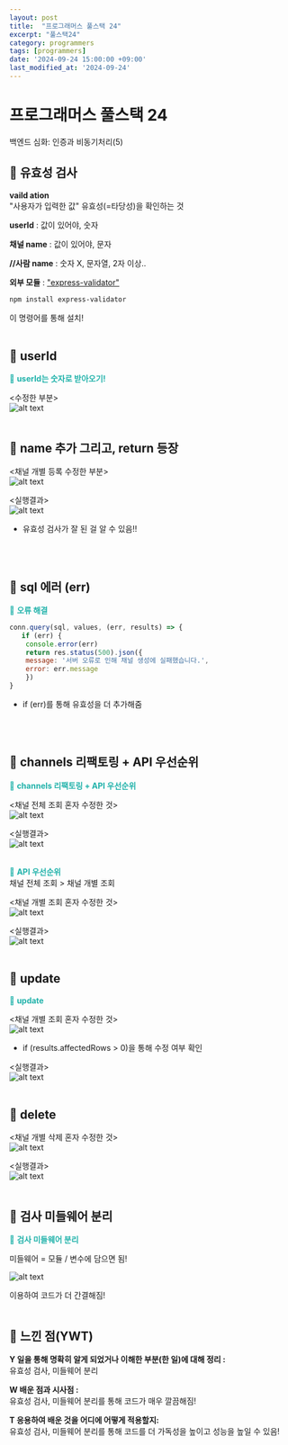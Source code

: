 ```yaml
---
layout: post
title:  "프로그래머스 풀스택 24"
excerpt: "풀스택24"
category: programmers
tags: [programmers]
date: '2024-09-24 15:00:00 +09:00'
last_modified_at: '2024-09-24'
---
```


# 프로그래머스 풀스택 24
백엔드 심화: 인증과 비동기처리(5)

## 🌊 유효성 검사

**vaild ation**<br>
"사용자가 입력한 값" 유효성(=타당성)을 확인하는 것<br>

**userId** : 값이 있어야, 숫자<br>

**채널 name** : 값이 있어야, 문자<br>

**//사람 name** : 숫자 X, 문자열, 2자 이상..<br>

**외부 모듈** : ["express-validator"](https://www.npmjs.com/package/express-validator)<br>
```bash
npm install express-validator
```
이 명령어를 통해 설치!<br><br/>

## 🌊 userId

<span style="color:lightseagreen">💫 **userId는 숫자로 받아오기!**</span><br>

\<수정한 부분><br>
![alt text](img01/image-240.png)<br><br/>


## 🌊 name 추가 그리고, return 등장

\<채널 개별 등록 수정한 부분><br>
![alt text](img01/image-241.png)<br>

\<실행결과><br>
![alt text](img01/image-242.png)<br>
- 유효성 검사가 잘 된 걸 알 수 있음!!<br>

<br><br/>

## 🌊 sql 에러 (err)

<span style="color:lightseagreen">💫 **오류 해결**</span><br>

```javascript
conn.query(sql, values, (err, results) => {
   if (err) {
    console.error(err)
    return res.status(500).json({
    message: '서버 오류로 인해 채널 생성에 실패했습니다.',
    error: err.message
    })
}
```
- if (err)를 통해 유효성을 더 추가해줌<br>

<br><br/>

## 🌊 channels 리팩토링 + API 우선순위

<span style="color:lightseagreen">💫 **channels 리팩토링 + API 우선순위**</span><br>


\<채널 전체 조회 혼자 수정한 것><br>
![alt text](img01/image-243.png)<br>

\<실행결과><br>
![alt text](img01/image-244.png)<br><br/>

<span style="color:lightseagreen">💫 **API 우선순위**</span><br>
채널 전체 조회 > 채널 개별 조회<br>

\<채널 개별 조회 혼자 수정한 것><br>
![alt text](img01/image-245.png)<br>

\<실행결과><br>
![alt text](img01/image-246.png)<br><br/>

## 🌊 update

<span style="color:lightseagreen">💫 **update**</span><br>

\<채널 개별 조회 혼자 수정한 것><br>
![alt text](img01/image-247.png)<br>
- if (results.affectedRows > 0)을 통해 수정 여부 확인<br>

\<실행결과><br>
![alt text](img01/image-248.png)<br><br/>

## 🌊 delete

\<채널 개별 삭제 혼자 수정한 것><br>
![alt text](img01/image-249.png)<br>

\<실행결과><br>
![alt text](img01/image-250.png)<br><br/>

## 🌊 검사 미들웨어 분리

<span style="color:lightseagreen">💫 **검사 미들웨어 분리**</span><br>

미들웨어 = 모듈 / 변수에 담으면 됨!<br>

![alt text](img01/image-251.png)<br>

이용하여 코드가 더 간결해짐!<br><br/>

## 🌊 느낀 점(YWT)

**Y 일을 통해 명확히 알게 되었거나 이해한 부분(한 일)에 대해 정리 :**<br>
유효성 검사, 미들웨어 분리<br>

**W 배운 점과 시사점 :**<br>
유효성 검사, 미들웨어 분리를 통해 코드가 매우 깔끔해짐!<br>

**T 응용하여 배운 것을 어디에 어떻게 적용할지:**<br>
유효성 검사, 미들웨어 분리를 통해 코드를 더 가독성을 높이고 성능을 높일 수 있음!<br>


